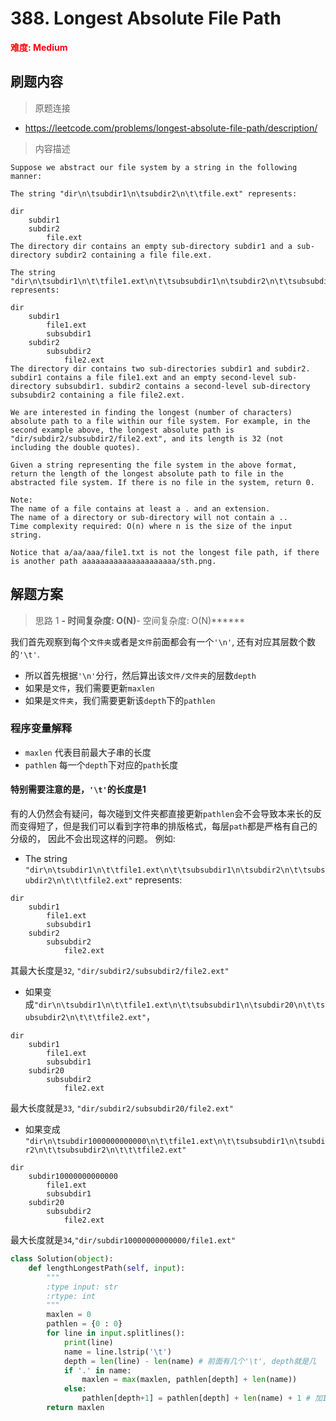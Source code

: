 # 388. Longest Absolute File Path

**<font color=red>难度: Medium</font>**

## 刷题内容

> 原题连接

* https://leetcode.com/problems/longest-absolute-file-path/description/

> 内容描述

```
Suppose we abstract our file system by a string in the following manner:

The string "dir\n\tsubdir1\n\tsubdir2\n\t\tfile.ext" represents:

dir
    subdir1
    subdir2
        file.ext
The directory dir contains an empty sub-directory subdir1 and a sub-directory subdir2 containing a file file.ext.

The string "dir\n\tsubdir1\n\t\tfile1.ext\n\t\tsubsubdir1\n\tsubdir2\n\t\tsubsubdir2\n\t\t\tfile2.ext" represents:

dir
    subdir1
        file1.ext
        subsubdir1
    subdir2
        subsubdir2
            file2.ext
The directory dir contains two sub-directories subdir1 and subdir2. subdir1 contains a file file1.ext and an empty second-level sub-directory subsubdir1. subdir2 contains a second-level sub-directory subsubdir2 containing a file file2.ext.

We are interested in finding the longest (number of characters) absolute path to a file within our file system. For example, in the second example above, the longest absolute path is "dir/subdir2/subsubdir2/file2.ext", and its length is 32 (not including the double quotes).

Given a string representing the file system in the above format, return the length of the longest absolute path to file in the abstracted file system. If there is no file in the system, return 0.

Note:
The name of a file contains at least a . and an extension.
The name of a directory or sub-directory will not contain a ..
Time complexity required: O(n) where n is the size of the input string.

Notice that a/aa/aaa/file1.txt is not the longest file path, if there is another path aaaaaaaaaaaaaaaaaaaaa/sth.png.
```

## 解题方案

> 思路 1
******- 时间复杂度: O(N)******- 空间复杂度: O(N)******

我们首先观察到每个```文件夹```或者是```文件```前面都会有一个```'\n'```, 还有对应其层数个数的```'\t'```. 
- 所以首先根据```'\n'```分行，然后算出该```文件/文件夹```的层数```depth```
- 如果是```文件```，我们需要更新```maxlen```
- 如果是```文件夹```，我们需要更新该```depth```下的```pathlen```

### 程序变量解释

- ```maxlen``` 代表目前最大子串的长度
- ```pathlen``` 每一个```depth```下对应的```path```长度

#### 特别需要注意的是，```'\t'```的长度是1
有的人仍然会有疑问，每次碰到文件夹都直接更新```pathlen```会不会导致本来长的反而变得短了，但是我们可以看到字符串的排版格式，每层```path```都是严格有自己的分级的，
因此不会出现这样的问题。
例如:
- The string ```"dir\n\tsubdir1\n\t\tfile1.ext\n\t\tsubsubdir1\n\tsubdir2\n\t\tsubsubdir2\n\t\t\tfile2.ext"``` represents:
```
dir
    subdir1
        file1.ext
        subsubdir1
    subdir2
        subsubdir2
            file2.ext
```  
其最大长度是```32```, ```"dir/subdir2/subsubdir2/file2.ext"```

- 如果变成```"dir\n\tsubdir1\n\t\tfile1.ext\n\t\tsubsubdir1\n\tsubdir20\n\t\tsubsubdir2\n\t\t\tfile2.ext"```，

```
dir
    subdir1
        file1.ext
        subsubdir1
    subdir20
        subsubdir2
            file2.ext
```

最大长度就是```33```,
```"dir/subdir2/subsubdir20/file2.ext"```


- 如果变成
```"dir\n\tsubdir1000000000000\n\t\tfile1.ext\n\t\tsubsubdir1\n\tsubdir2\n\t\tsubsubdir2\n\t\t\tfile2.ext"```

```
dir
    subdir10000000000000
        file1.ext
        subsubdir1
    subdir20
        subsubdir2
            file2.ext
```

最大长度就是```34```,```"dir/subdir10000000000000/file1.ext"```
         

```python
class Solution(object):
    def lengthLongestPath(self, input):
        """
        :type input: str
        :rtype: int
        """
        maxlen = 0
        pathlen = {0 : 0}
        for line in input.splitlines():
            print(line)
            name = line.lstrip('\t')
            depth = len(line) - len(name) # 前面有几个'\t', depth就是几
            if '.' in name:
                maxlen = max(maxlen, pathlen[depth] + len(name))
            else:
                pathlen[depth+1] = pathlen[depth] + len(name) + 1 # 加1是为了加上一个path分隔符'/'的长度
        return maxlen
```


